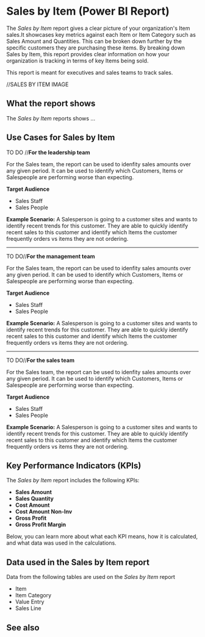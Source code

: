 # Sales by Item (Power BI Report)

The _Sales by Item_ report gives a clear picture of your organization's Item sales.It showcases key metrics against each Item or Item Category such as Sales Amount and Quantities. This can be broken down further by the specific customers they are purchasing these items. By breaking down Sales by Item, this report provides clear information on how your organization is tracking in terms of key Items being sold.

This report is meant for executives and sales teams to track sales. 

//SALES BY ITEM IMAGE

## What the report shows

The *Sales by Item* reports shows ...


## Use Cases for Sales by Item

TO DO //**For the leadership team**

For the Sales team, the report can be used to idenfity sales amounts over any given period. It can be used to identify which Customers, Items or Salespeople are performing worse than expecting. 

**Target Audience**

- Sales Staff
- Sales People

**Example Scenario:** A Salesperson is going to a customer sites and wants to identify recent trends for this customer. They are able to quickly identify recent sales to this customer and identify which Items the customer frequently orders vs items they are not ordering.

---

TO DO//**For the management team**

For the Sales team, the report can be used to idenfity sales amounts over any given period. It can be used to identify which Customers, Items or Salespeople are performing worse than expecting. 

**Target Audience**

- Sales Staff
- Sales People

**Example Scenario:** A Salesperson is going to a customer sites and wants to identify recent trends for this customer. They are able to quickly identify recent sales to this customer and identify which Items the customer frequently orders vs items they are not ordering.

---

TO DO//**For the sales team**

For the Sales team, the report can be used to idenfity sales amounts over any given period. It can be used to identify which Customers, Items or Salespeople are performing worse than expecting. 

**Target Audience**

- Sales Staff
- Sales People

**Example Scenario:** A Salesperson is going to a customer sites and wants to identify recent trends for this customer. They are able to quickly identify recent sales to this customer and identify which Items the customer frequently orders vs items they are not ordering.


## Key Performance Indicators (KPIs)

The _Sales by Item_ report includes the following KPIs:

- **Sales Amount**
- **Sales Quantity**
- **Cost Amount**
- **Cost Amount Non-Inv**
- **Gross Profit**
- **Gross Profit Margin**

Below, you can learn more about what each KPI means, how it is calculated, and what data was used in the calculations.

## Data used in the Sales by Item report

Data from the following tables are used on the *Sales by Item* report
- Item
- Item Category
- Value Entry
- Sales Line

## See also
